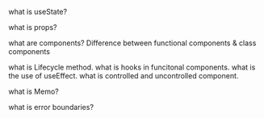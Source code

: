 what is useState?


what is props?


what are components?
Difference between functional components & class components

what is Lifecycle method.
what is hooks in funcitonal components.
what is the use of useEffect.
what is controlled and uncontrolled component.




what is Memo?

what is error boundaries?
